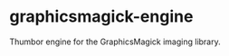 graphicsmagick-engine
=====================

Thumbor engine for the GraphicsMagick imaging library.

